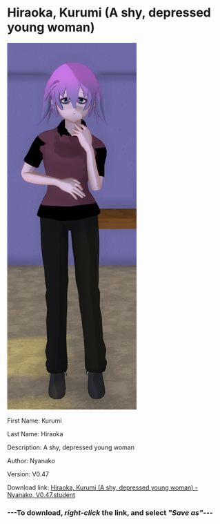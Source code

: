 # Hiraoka, Kurumi (A shy, depressed young woman)

<img src = "https://raw.githubusercontent.com/Arbiter1223/Daigaku-Gurashi-Custom-Students/master/Students/Files/Hiraoka%2C%20Kurumi%20(A%20shy%2C%20depressed%20young%20woman).png">

First Name: Kurumi

Last Name: Hiraoka

Description: A shy, depressed young woman

Author: Nyanako

Version: V0.47

Download link: <a href="https://raw.githubusercontent.com/Arbiter1223/Daigaku-Gurashi-Custom-Students/master/Students/Files/Hiraoka%2C%20Kurumi%20(A%20shy%2C%20depressed%20young%20woman)%20-%20Nyanako%2C%20V0.47.student">Hiraoka, Kurumi (A shy, depressed young woman) - Nyanako, V0.47.student</a>

### ---**To download, _right-click_ the link, and select _"Save as"_**---
